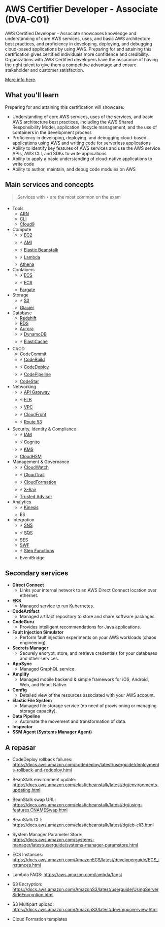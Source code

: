 # AWS Certifier Developer - Associate (DVA-C01)

AWS Certified Developer - Associate showcases knowledge and understanding of core AWS services, uses, and basic AWS architecture best practices, and proficiency in developing, deploying, and debugging cloud-based applications by using AWS. Preparing for and attaining this certification gives certified individuals more confidence and credibility. Organizations with AWS Certified developers have the assurance of having the right talent to give them a competitive advantage and ensure stakeholder and customer satisfaction.

[More info here](https://aws.amazon.com/certification/certified-developer-associate/?nc1=h_ls).

## What you'll learn

Preparing for and attaining this certification will showcase:

- Understanding of core AWS services, uses of the services, and basic AWS architecture best practices, including the AWS Shared Responsibility Model, application lifecycle management, and the use of containers in the development process
- Proficiency in developing, deploying, and debugging cloud-based applications using AWS and writing code for serverless applications
- Ability to identify key features of AWS services and use the AWS service APIs, AWS CLI, and SDKs to write applications
- Ability to apply a basic understanding of cloud-native applications to write code
- Ability to author, maintain, and debug code modules on AWS

## Main services and concepts

> Services with ⚡ are the most common on the exam

- Tools
    - [ARN](ARN.md)
    - [CLI](CLI.md)
    - [Cloud9](Cloud9.md)
- Compute
    - ⚡ [EC2](EC2.md)
    - ⚡ [AMI](EC2.md#ami)
    - ⚡ [Elastic Beanstalk](ElasticBeanstalk.md)
    - ⚡ [Lambda](Lambda.md)
    - [Athena](Athena.md)
- Containers
    - ⚡ [ECS](ECS.md)
    - ⚡ [ECR](ECR.md)
    - [Fargate](Fargate.md)
- Storage
    - ⚡ [S3](S3.md)
    - [Glacier](S3.md#storage-classes)
- Database
    - [Redshift](Redshift.md)
    - [RDS](RDS.md)
    - [Aurora](Aurora.md)
    - ⚡ [DynamoDB](DynamoDB.md)
    - ⚡ [ElastiCache](ElastiCache.md)
- CI/CD
    - [CodeCommit](CodeCommit.md)
    - ⚡ [CodeBuild](CodeBuild.md)
    - ⚡ [CodeDeploy](CodeDeploy.md)
    - ⚡ [CodePipeline](CodePipeline.md)
    - [CodeStar](CodeStar.md)
- Networking
    - ⚡ [API Gateway](APIGateway.md)
    - ⚡ [ELB](ELB.md)
    - ⚡ [VPC](VPC.md)
    - ⚡ [CloudFront](CloudFront.md)
    - ⚡ [Route 53](Route53.md)
- Security, Identity & Compliance
    - ⚡ [IAM](IAM.md)
    - ⚡ [Cognito](Cognito.md)
    - ⚡ [KMS](KMS.md)
    - [CloudHSM](CloudHSM.md)
- Management & Governance
    - ⚡ [CloudWatch](CloudWatch.md)
    - ⚡ [CloudTrail](CloudTrail.md)
    - ⚡ [CloudFormation](CloudFormation.md)
    - ⚡ [X-Ray](XRay.md)
    - [Trusted Advisor](TrustedAdvisor.md)
- Analytics
    - ⚡ [Kinesis](Kinesis.md)
    - ES
- Integration
    - ⚡ [SNS](SNS.md)
    - ⚡ [SQS](SQS.md)
    - SES
    - [SWF](SWF.md)
    - ⚡ [Step Functions](StepFunctions.md)
    - EventBridge


## Secondary services

- **Direct Connect**
    - Links your internal network to an AWS Direct Connect location over ethernet.
- **EKS**
    - Managed service to run Kubernetes.
- **CodeArtifact**
    - Managed artifact repository to store and share software packages.
- **CodeGuru**
    - Provides intelligent recommendations for Java applications.
- **Fault Injection Simulator**
    - Perform fault injection experiments on your AWS workloads (chaos engineering).
- **Secrets Manager**
    - Securely encrypt, store, and retrieve credentials for your databases and other services.
- **AppSync**
    - Managed GraphQL service.
- **Amplify**
    - Managed mobile backend & simple framework for iOS, Android, Web, and React Native.
- **Config**
    - Detailed view of the resources associated with your AWS account.
- **Elastic File System**
    - Managed file storage service (no need of provisioning or managing storage capacity).
- **Data Pipeline**
    - Automate the movement and transformation of data.
- **Inspector**
- **SSM Agent (Systems Manager Agent)**


## A repasar

- CodeDeploy rollback failures: https://docs.aws.amazon.com/codedeploy/latest/userguide/deployments-rollback-and-redeploy.html

- BeanStalk environment update: https://docs.aws.amazon.com/elasticbeanstalk/latest/dg/environments-updating.html
- BeanStalk swap URL: https://docs.aws.amazon.com/elasticbeanstalk/latest/dg/using-features.CNAMESwap.html
- BeanStalk CLI: https://docs.aws.amazon.com/elasticbeanstalk/latest/dg/eb-cli3.html

- System Manager Parameter Store: https://docs.aws.amazon.com/systems-manager/latest/userguide/systems-manager-paramstore.html

- ECS Instances: https://docs.aws.amazon.com/AmazonECS/latest/developerguide/ECS_instances.html

- Lambda FAQS: https://aws.amazon.com/lambda/faqs/

- S3 Encryption: https://docs.aws.amazon.com/AmazonS3/latest/userguide/UsingServerSideEncryption.html
- S3 Multipart upload: https://docs.aws.amazon.com/AmazonS3/latest/dev/mpuoverview.html

- Cloud Formation templates